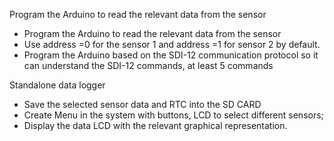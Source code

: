 Program the Arduino to read the relevant data from the sensor
- Program the Arduino to read the relevant data from the sensor
- Use address =0 for the sensor 1 and address =1 for sensor 2 by default.
- Program the Arduino based on the SDI-12 communication protocol so it can understand the SDI-12 commands, at least 5 commands

Standalone data logger
- Save the selected sensor data and RTC into the SD CARD
- Create Menu in the system with buttons, LCD to select different sensors;
- Display the data LCD with the relevant graphical representation.
